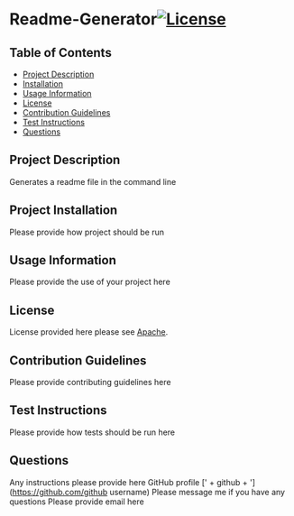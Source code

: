 # Readme-Generator[![License](https://img.shields.io/badge/License-Apache_2.0-blue.svg)](https://opensource.org/licenses/Apache-2.0)

  ## Table of Contents
  - [Project Description](#project-description)
  - [Installation](#installation)
  - [Usage Information](#usage-information)
  - [License](#license)
  - [Contribution Guidelines](#contribution-guidelines)
  - [Test Instructions](#test-instructions)
  - [Questions](#questions)

  ## Project Description 
  Generates a readme file in the command line

  ## Project Installation 
  Please provide how project should be run

  ## Usage Information 
  Please provide the use of your project here

  ## License 
  License provided here please see [Apache](https://choosealicense.com/licenses/apache-2.0/#).

  ## Contribution Guidelines 
  Please provide contributing guidelines here

  ## Test Instructions 
  Please provide how tests should be run here

  ## Questions
  Any instructions please provide here
  GitHub profile [' + github + '](https://github.com/github username)
  Please message me if you have any questions Please provide email here
